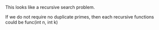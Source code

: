 
This looks like a recursive search problem.    

If we do not require no duplicate primes, then each recursive functions could be func(int n, int k)